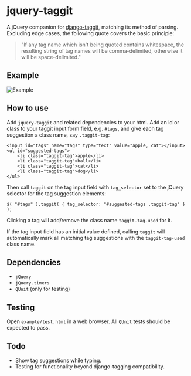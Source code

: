 jquery-taggit
=============

A jQuery companion for [django-taggit](https://github.com/alex/django-taggit),
matching its method of parsing. Excluding edge cases, the following quote
covers the basic principle:

> "If any tag name which isn't being quoted contains whitespace, the
>  resulting string of tag names will be comma-delimited, otherwise
>  it will be space-delimited."


Example
-------
![Example](https://github.com/downloads/lemonad/jquery-taggit/example/example.png)


How to use
----------
Add ``jquery-taggit`` and related dependencies to your html. Add an id or
class to your taggit input form field, e.g. ``#tags``, and give each tag
suggestion a class name, say ``.taggit-tag``:

    <input id="tags" name="tags" type="text" value="apple, cat"></input>
    <ul id="suggested-tags">
        <li class="taggit-tag">apple</li>
        <li class="taggit-tag">ball</li>
        <li class="taggit-tag">cat</li>
        <li class="taggit-tag">dog</li>
    </ul>

Then call ``taggit`` on the tag input field with ``tag_selector`` set to the
jQuery selector for the tag suggestion elements:

    $( "#tags" ).taggit( { tag_selector: "#suggested-tags .taggit-tag" } );

Clicking a tag will add/remove the class name ``taggit-tag-used`` for it.

If the tag input field has an initial value defined, calling ``taggit``
will automatically mark all matching tag suggestions with the
``taggit-tag-used`` class name.


Dependencies
------------
*  ``jQuery``
*  ``jQuery.timers``
*  ``QUnit`` (only for testing)


Testing
-------
Open ``example/test.html`` in a web browser. All ``QUnit`` tests should be
expected to pass.


Todo
----
*  Show tag suggestions while typing.
*  Testing for functionality beyond django-tagging compatibility.
